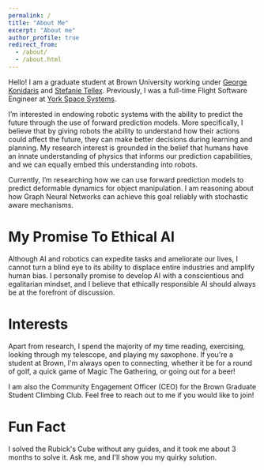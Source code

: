 ```yaml
---
permalink: /
title: "About Me"
excerpt: "About me"
author_profile: true
redirect_from: 
  - /about/
  - /about.html
---
```


Hello! I am a graduate student at Brown University working under [George Konidaris](https://cs.brown.edu/people/gdk/) and [Stefanie Tellex](https://h2r.cs.brown.edu/people/). Previously, I was a full-time Flight Software Engineer at [York Space Systems](https://www.yorkspacesystems.com/).

I’m interested in endowing robotic systems with the ability to predict the future through the use of forward prediction models. More specifically, I believe that by giving robots the ability to understand how their actions could affect the future, they can make better decisions during learning and planning. My research interest is grounded in the belief that humans have an innate understanding of physics that informs our prediction capabilities, and we can equally embed this understanding into robots.

Currently, I’m researching how we can use forward prediction models to predict deformable dynamics for object manipulation. I am reasoning about how Graph Neural Networks can achieve this goal reliably with stochastic aware mechanisms.


My Promise To Ethical AI
======

Although AI and robotics can expedite tasks and ameliorate our lives, I cannot turn a blind eye to its ability to displace entire industries and amplify human bias. I personally promise to develop AI with a conscientious and egalitarian mindset, and I believe that ethically responsible AI should always be at the forefront of discussion.

Interests
======

Apart from research, I spend the majority of my time reading, exercising, looking through my telescope, and playing my saxophone. If you're a student at Brown, I'm always open to connecting, whether it be for a round of golf, a quick game of Magic The Gathering, or going out for a beer!

I am also the Community Engagement Officer (CEO) for the Brown Graduate Student Climbing Club. Feel free to reach out to me if you would like to join!

Fun Fact
======

I solved the Rubick's Cube without any guides, and it took me about 3 months to solve it. Ask me, and I'll show you my quirky solution.
